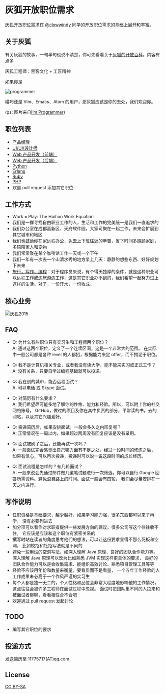 灰狐开放职位需求
============

灰狐开放职位需求在 [@clowwindy](https://github.com/clowwindy) 同学的开放职位需求的基础上展开和丰富。

关于灰狐
--------
有关灰狐的故事，一句半句也说不清楚，你可先看看关于[灰狐的开放百科](http://wiki.huihoo.com/wiki/Huihoo)，内容有点多

灰狐工程师：黑客文化 + 工匠精神

如果你是  

![programmer](http://wiki.huihoo.com/images/7/79/I-am-programmer.jpg)

碰巧还是 Vim、Emacs、Atom 的用户，那灰狐应该是你的去处，我们欢迎你。

(ps: 图片来自[I’m Programmer](http://www.improgrammer.net/))

职位列表
--------
- [产品经理]
- [UI/UX设计师]
- [Web 产品开发（前端）]
- [Web 产品开发（后端）]
- [Python]
- [Erlang]
- [Ruby]
- [PHP]
- 欢迎 pull request 添加其它职位

工作方式
--------
- Work = Play: The Huihoo Work Equation
- 我们是一群寻找自由职业工作的人，生活和工作的完美统一是我们一直追求的
- 我们办公室在成都高新区、天府软件园，大家可聚在一起工作，未来会扩展到其它城市和地区
- 我们也鼓励你在家远程办公，免去上下班往返的辛苦，省下时间多照顾家庭，多陪陪家人和宠物
- 我们常常聚在某个咖啡馆工作一天或一个下午
- 我们一年有一次去一个山清水秀的地方呆上几天：静静的想些东西、好好规划下未来
- [旅行，写作，编程](http://www.vaikan.com/traveling-writing-programming/)：对于程序员来说，有个得天独厚的条件，就是这种职业可以远程工作或边旅游边工作，这是其它职业办不到的，我们希望一起努力过上这样的生活。对了，一份汗水，一份收成。

核心业务
--------
![灰狐2015](http://code.huihoo.com/uploads/huihoo/team/856f5861e0/%E7%81%B0%E7%8B%903%E5%A4%A7%E8%B5%B0%E5%90%91.png)

FAQ
---

- Q: 为什么有些职位只有实习生和工程师两个职位？  
  A: 通过这两个职位，定义了一个连续区间，这是一个非常大的范围。
     在实际中一般公司都是各种 level 的人都招，根据能力来定 offer，而不拘泥于职位。

- Q: 我不是计算机相关专业，或者我没有读大学，能不能来实习或正式工作？  
  A: 没有关系，只要自学过编程基础就可以投递。

- Q: 我在别的城市，能否远程面试？  
  A: 可以电话 或 Skype 面试。

- Q: 对简历有什么要求？  
  A: 我们希望尽可能多地了解你的性格、能力和经验。所以，可以附上你的社交网络账号，
     GitHub，做过的项目及你在其中负责的部分，平常读的书，去的网站，以及其它兴趣爱好。

- Q: 投递简历后，如果安排面试，一般会多久之内回复呢？  
  A: 正常情况在一周以内，如果超过两周没有回复应该是没有录用。

- Q: 面试被刷了之后，还能再试一次吗？  
  A: 一般面试完会感觉出自己哪方面有不足之处，经过一段时间的修炼之后，
     如果有信心，可以再次投递，投递时可以说一说这段时间的成长经历。

- Q: 面试流程是怎样的？有几轮面试？  
  A: 一般来说会先通过邮件做几道笔试题进行一次筛选，你可以自行 Google
     回答所需资料。避免浪费路上的时间。面试一般会有四轮，
     我们会尽量安排在一天之内进行。

写作说明
--------

- 任职资格是基础要求，越少越好，如果学习能力强，很多东西都可以来了再学，
  没有必要列进去
- 加分项可以看作对求职者提供一些发展方向的建议，很多公司写这个往往收不住，
  它应该是应该和这个职位有紧密关系的
- 撰写时站在读者的角度思考他们的想法，可以让这份要求显得不那么死板和空洞，
  比如校招和社招写法就是不同的
- 避免一些用烂的空洞写法，如深入理解 Java 原理、良好的团队合作能力等。
  深入理解 Java 原理可以改为比如熟悉 JVM 实现这样更具体的要求，
  良好的团队合作能力可以是会收集需求、能组织高效讨论、熟悉项目管理工具等等
- 经验不应该用年份和数量来衡量，要看质而不是看量，
  一个五年工作经验的人工作成果未必高于一个作风严谨的实习生
- 每个人都是独一无二的，个人性格和品位会非常大程度地影响他的工作情况，
  这点往往会被许多工程师在面试过程中忽视。
  面试时把团队里不同的人拉来和被面试者聊聊，看看相性合不合吧
- 欢迎通过 pull request 发起讨论

TODO
----

- 编写其它职位的要求

投递方式
--------

发送简历至 11775717(AT)qq.com

License
-------

[CC BY-SA]


[CC BY-SA]: https://creativecommons.org/licenses/by-sa/4.0/
[产品经理]:     jobs/Product-manager.md
[UI/UX设计师]:  jobs/UI-UX-designer.md
[Web 产品开发（前端）]:   jobs/Web-front.md
[Python]:    jobs/Python.md
[Erlang]:    jobs/Erlang.md
[Ruby]:      jobs/Ruby.md
[PHP]:       jobs/PHP.md
[Web 产品开发（后端）]: jobs/Web-backend.md
